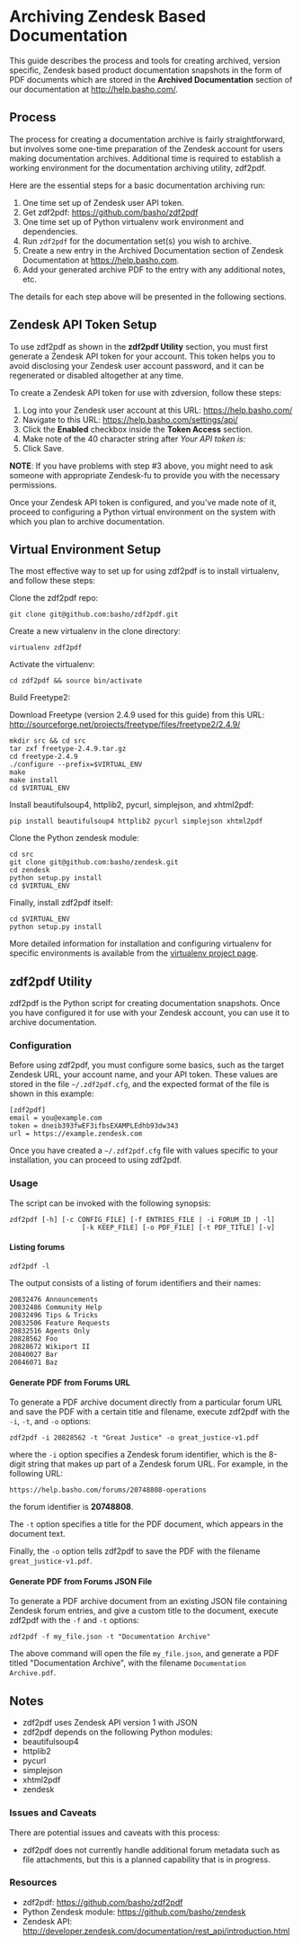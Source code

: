 # Archiving Zendesk Based Documentation

This guide describes the process and tools for creating archived, version
specific, Zendesk based product documentation snapshots in the form of PDF
documents which are stored in the **Archived Documentation** section of our
documentation at http://help.basho.com/.

## Process

The process for creating a documentation archive is fairly straightforward,
but involves some one-time preparation of the Zendesk account for users
making documentation archives. Additional time is required to establish a working environment for the documentation archiving utility, zdf2pdf.

Here are the essential steps for a basic documentation archiving run:

1. One time set up of Zendesk user API token.
2. Get zdf2pdf: https://github.com/basho/zdf2pdf
3. One time set up of Python virtualenv work environment and dependencies.
4. Run `zdf2pdf` for the documentation set(s) you wish to archive.
5. Create a new entry in the Archived Documentation section of
Zendesk Documentation at https://help.basho.com.
6. Add your generated archive PDF to the entry with any additional notes, etc.

The details for each step above will be presented in the following sections.

## Zendesk API Token Setup

To use zdf2pdf as shown in the **zdf2pdf Utility** section, you
must first generate a Zendesk API token for your account. This token helps
you to avoid disclosing your Zendesk user account password, and it can be
regenerated or disabled altogether at any time.

To create a Zendesk API token for use with zdversion, follow these steps:

1. Log into your Zendesk user account at this URL: https://help.basho.com/
2. Navigate to this URL: https://help.basho.com/settings/api/
3. Click the **Enabled** checkbox inside the **Token Access** section.
4. Make note of the 40 character string after *Your API token is:*
5. Click Save.

**NOTE**: If you have problems with step #3 above, you might need to ask
someone  with appropriate Zendesk-fu to provide you with the
necessary permissions.

Once your Zendesk API token is configured, and you've made note of it,
proceed to configuring a Python virtual environment on the system with which
you plan to archive documentation.

## Virtual Environment Setup

The most effective way to set up for using zdf2pdf is to install
virtualenv, and follow these steps:

Clone the zdf2pdf repo:

    git clone git@github.com:basho/zdf2pdf.git

Create a new virtualenv in the clone directory:

    virtualenv zdf2pdf

Activate the virtualenv:

    cd zdf2pdf && source bin/activate

Build Freetype2:

Download Freetype (version 2.4.9 used for this guide) from this URL:
http://sourceforge.net/projects/freetype/files/freetype2/2.4.9/

    mkdir src && cd src
    tar zxf freetype-2.4.9.tar.gz
    cd freetype-2.4.9
    ./configure --prefix=$VIRTUAL_ENV
    make
    make install
    cd $VIRTUAL_ENV

Install beautifulsoup4, httplib2, pycurl, simplejson, and xhtml2pdf:

    pip install beautifulsoup4 httplib2 pycurl simplejson xhtml2pdf

Clone the Python zendesk module:

    cd src
    git clone git@github.com:basho/zendesk.git
    cd zendesk
    python setup.py install
    cd $VIRTUAL_ENV

Finally, install zdf2pdf itself:

    cd $VIRTUAL_ENV
    python setup.py install

More detailed information for installation and configuring virtualenv for
specific environments is available from the
[virtualenv project page](http://pypi.python.org/pypi/virtualenv).

## zdf2pdf Utility

zdf2pdf is the Python script for creating documentation snapshots. Once you have configured it for use with your Zendesk account, you can use it to archive documentation.

### Configuration

Before using zdf2pdf, you must configure some basics, such as the target Zendesk URL, your account name, and your API token. These values are stored in the file `~/.zdf2pdf.cfg`, and the expected format of the file
is shown in this example:

    [zdf2pdf]
    email = you@example.com
    token = dneib393fwEF3ifbsEXAMPLEdhb93dw343
    url = https://example.zendesk.com

Once you have created a `~/.zdf2pdf.cfg` file with values specific to
your installation, you can proceed to using zdf2pdf.

### Usage

The script can be invoked with the following synopsis:

    zdf2pdf [-h] [-c CONFIG_FILE] [-f ENTRIES_FILE | -i FORUM_ID | -l]
                      [-k KEEP_FILE] [-o PDF_FILE] [-t PDF_TITLE] [-v]


#### Listing forums

    zdf2pdf -l

The output consists of a listing of forum identifiers and their names:

    20832476 Announcements
    20832486 Community Help
    20832496 Tips & Tricks
    20832506 Feature Requests
    20832516 Agents Only
    20828562 Foo
    20828672 Wikiport II
    20840027 Bar
    20846071 Baz

#### Generate PDF from Forums URL

To generate a PDF archive document directly from a particular forum URL and save the PDF with a certain title and filename, execute zdf2pdf
with the `-i`, `-t`, and `-o` options:

    zdf2pdf -i 20828562 -t "Great Justice" -o great_justice-v1.pdf

where the `-i` option specifies a Zendesk forum identifier, which is the 8-digit string that makes up part of a Zendesk forum URL. For example, in the
following URL:

    https://help.basho.com/forums/20748808-operations

the forum identifier is **20748808**.

The `-t` option specifies a title for the PDF document, which appears in the document text.

Finally, the `-o` option tells zdf2pdf to save the PDF with the filename `great_justice-v1.pdf`.

#### Generate PDF from Forums JSON File

To generate a PDF archive document from an existing JSON file containing
Zendesk forum entries, and give a custom title to the document,
execute zdf2pdf with the `-f` and `-t` options:

    zdf2pdf -f my_file.json -t "Documentation Archive"

The above command will open the file `my_file.json`, and generate a PDF titled
"Documentation Archive", with the filename `Documentation Archive.pdf`.


## Notes

* zdf2pdf uses Zendesk API version 1 with JSON
* zdf2pdf depends on the following Python modules:
 * beautifulsoup4
 * httplib2
 * pycurl
 * simplejson
 * xhtml2pdf
 * zendesk

### Issues and Caveats

There are potential issues and caveats with this process:

* zdf2pdf does not currently handle additional forum metadata such
as file attachments, but this is a planned capability that is in progress.

### Resources

* zdf2pdf: https://github.com/basho/zdf2pdf
* Python Zendesk module: https://github.com/basho/zendesk
* Zendesk API: http://developer.zendesk.com/documentation/rest_api/introduction.html

